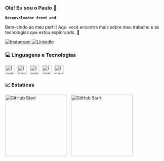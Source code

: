 ### Olá! Eu sou o Paulo  👋
**`Desenvolvedor front end`** 
<br>

Bem-vindo ao meu perfil! Aqui você encontra mais sobre meu trabalho e as tecnologias que estou explorando. 🚀
<br>

<a href="https://www.instagram.com/paulo.r.sa/" target="_blank">
  <img src="https://img.shields.io/badge/Instagram-E4405F?style=for-the-badge&logo=instagram&logoColor=white" alt="Instagram">
</a>
<a href="https://www.linkedin.com/in/paulor-as/" target="_blank">
  <img src="https://img.shields.io/badge/LinkedIn-0077B5?style=for-the-badge&logo=linkedin&logoColor=white" alt="LinkedIn">
</a>


### 💻  Linguagens e Tecnologias

<div style="display: flex; align-items: top; gap: 10px;">
  <img
    src="https://cdn.jsdelivr.net/gh/devicons/devicon@latest/icons/html5/html5-plain.svg"
    alt="Ícone do HTML5"
    width="30"
    height="30"
  />
  <img 
    src="https://cdn.jsdelivr.net/gh/devicons/devicon@latest/icons/css3/css3-plain.svg" 
    alt="Ícone do CSS3"
    width="30"
    height="30"
  />
  <img 
    src="https://cdn.jsdelivr.net/gh/devicons/devicon@latest/icons/javascript/javascript-plain.svg" 
    alt="Ícone do JavaScript"
    width="30"
    height="30"
  />       
  <img 
    src="https://cdn.jsdelivr.net/gh/devicons/devicon@latest/icons/react/react-original.svg"
    alt="Ícone do React"
    width="30"
    height="30"
  />       
  <img 
    src="https://cdn.jsdelivr.net/gh/devicons/devicon@latest/icons/cplusplus/cplusplus-plain.svg"
    alt="Ícone do C++"
    width="30"
    height="30"
  />
</div>


### 📈 Estaticas

<p>
  <img
  align="left"
  alt="GitHub Start"
  height="200"
  style="padding-right: 10px;"
  src="https://github-readme-stats.vercel.app/api?username=paulorrsa&show_icons=true&theme=synthwave&include_all_commits=true&locale=pt-br"
/>
<img
  align="left"
  alt="GitHub Start"
  height="200"
  src="https://github-readme-stats.vercel.app/api/top-langs/?username=paulorrsa&locale=pt-br&theme=synthwave&langs_count=8"
/>

</p>
